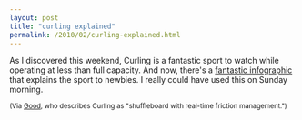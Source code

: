 ```yaml
---
layout: post
title: "curling explained"
permalink: /2010/02/curling-explained.html
---
```


<p>As I discovered this weekend, Curling is a fantastic sport to watch while operating at less than full capacity.  And now, there&#39;s a <a href="http://www.fastcompany.com/1557945/infographic-of-the-day-curling-explained">fantastic infographic</a> that explains the sport to newbies. I really could have used this on Sunday morning.</p>

<p><small>(Via <a href="http://www.good.is/post/how-curling-works">Good</a>, who describes Curling as &quot;shuffleboard with real-time friction management.&quot;)</small></p>


